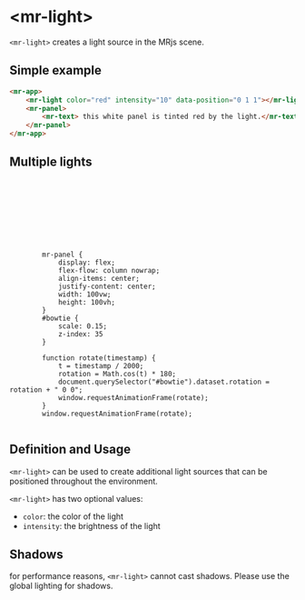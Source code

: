 # &lt;mr-light&gt;

`<mr-light>` creates a light source in the MRjs scene.

## Simple example

```html
<mr-app>
    <mr-light color="red" intensity="10" data-position="0 1 1"></mr-light>
    <mr-panel>
        <mr-text> this white panel is tinted red by the light.</mr-text>
    </mr-panel>
</mr-app>
```

## Multiple lights

<inline-repl render-height="300" editor-height="260">
    <code slot="html">
        <mr-app>
            <mr-light color="OrangeRed" intensity="3" data-position="-0.2 0.25 0.15"></mr-light>
            <mr-light color="RoyalBlue" intensity="3" data-position="0.2 -0.25 0.15"></mr-light>
            <mr-panel>
                <mr-model id="bowtie" src="/static/sample/bowtie.glb"></mr-model>
            </mr-panel>
        </mr-app> 
    </code>
    <code slot="css">
        mr-panel {
            display: flex;
            flex-flow: column nowrap;
            align-items: center;
            justify-content: center;
            width: 100vw;
            height: 100vh;
        }
        #bowtie {
            scale: 0.15;
            z-index: 35
        }
    </code>
    <code slot="javascript">
        function rotate(timestamp) {
            t = timestamp / 2000;
            rotation = Math.cos(t) * 180;
            document.querySelector("#bowtie").dataset.rotation = rotation + " 0 0";
            window.requestAnimationFrame(rotate);
        }
        window.requestAnimationFrame(rotate);
    </code>
</inline-repl>

<!-- <iframe height="400" style="width: 100%;" scrolling="no" title="<mr-light>" src="https://codepen.io/lobau/embed/eYXeMBz?default-tab=result" frameborder="no" loading="lazy" allowtransparency="true" allowfullscreen="true"></iframe> -->

<!-- ## Example from homepage

```html
<mr-app>
    <mr-panel>...</mr-panel>
    <mr-entity data-comp-animation="type: rotate; maxspeed: 0.002; acceleration: 0.000008;" 
             data-position="0 0 2">
        <mr-light layer="2" color="hsl(30, 100%, 50%)" intensity="1" data-position="0 1 0"></mr-light>
        <mr-light layer="2" color="hsl(208, 100%, 50%)" intensity="2" data-position="1 -1 0"></mr-light>
        <mr-light layer="2" color="hsl(340, 100%, 50%)" intensity="3" data-position="-1 -1 0"></mr-light>
    </mr-entity>
</mr-app>
```

### Homepage without Lights added to it

![mr-light-example-0](/static/mr-light-example-0.png)

### Homepage with Lights added to it

![mr-light-example-1](/static/mr-light-example-1.png) -->

## Definition and Usage

`<mr-light>` can be used to create additional light sources that can be positioned throughout the environment.

`<mr-light>` has two optional values:

* `color`: the color of the light
* `intensity`: the brightness of the light

## Shadows

for performance reasons, `<mr-light>` cannot cast shadows. Please use the global lighting for shadows.
